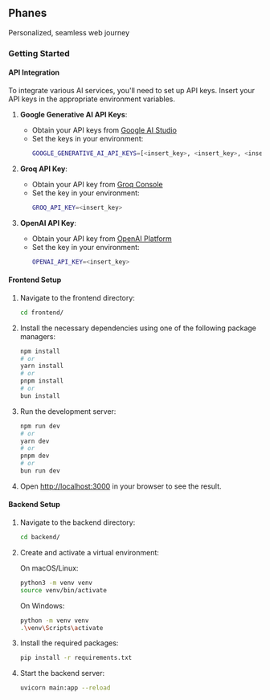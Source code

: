 ## Phanes

Personalized, seamless web journey

### Getting Started


#### API Integration

To integrate various AI services, you'll need to set up API keys. Insert your API keys in the appropriate environment variables.

1. **Google Generative AI API Keys**:
    - Obtain your API keys from [Google AI Studio](https://aistudio.google.com/app/apikey)
    - Set the keys in your environment:
      ```bash
      GOOGLE_GENERATIVE_AI_API_KEYS=[<insert_key>, <insert_key>, <insert_key>, <insert_key>, ...]
      ```

2. **Groq API Key**:
    - Obtain your API key from [Groq Console](https://console.groq.com/keys)
    - Set the key in your environment:
      ```bash
      GROQ_API_KEY=<insert_key>
      ```

3. **OpenAI API Key**:
    - Obtain your API key from [OpenAI Platform](https://platform.openai.com/api-keys)
    - Set the key in your environment:
      ```bash
      OPENAI_API_KEY=<insert_key>
      ```

#### Frontend Setup

1. Navigate to the frontend directory:
    ```bash
    cd frontend/
    ```

2. Install the necessary dependencies using one of the following package managers:
    ```bash
    npm install
    # or
    yarn install
    # or
    pnpm install
    # or
    bun install
    ```

3. Run the development server:
    ```bash
    npm run dev
    # or
    yarn dev
    # or
    pnpm dev
    # or
    bun run dev
    ```

4. Open [http://localhost:3000](http://localhost:3000) in your browser to see the result.

#### Backend Setup

1. Navigate to the backend directory:
    ```bash
    cd backend/
    ```

2. Create and activate a virtual environment:

    On macOS/Linux:
    ```bash
    python3 -m venv venv
    source venv/bin/activate
    ```

    On Windows:
    ```bash
    python -m venv venv
    .\venv\Scripts\activate
    ```

3. Install the required packages:
    ```bash
    pip install -r requirements.txt
    ```

4. Start the backend server:
    ```bash
    uvicorn main:app --reload
    ```
